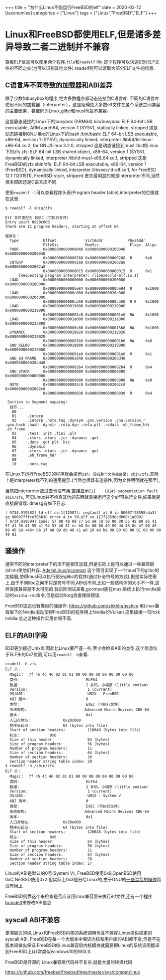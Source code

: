+++
title = "为什么Linux不能运行FreeBSD的elf"
date = 2020-02-12
[taxonomies]
categories = ["Linux"]
tags = ["Linux","FreeBSD","ELF"]
+++
# Linux和FreeBSD都使用ELF,但是诸多差异导致二者二进制并不兼容

查看ELF信息可以使用两个程序,`file`和`readelf`
file 这个程序可以快速识别ELF文件的不同之处(也可以识别其他文件).readelf则可以读取大部分ELF文件的信息.

## C语言库不同导致的加载器和ABI差异

除了少数如busybox的程序,绝大多数程序都动态链接到C语言库.
不同的C语言库使用不同的加载器（interpreter），这是阻碍绝大多数elf文件在各个系统之间兼容的主要因素，甚至同为Linux,glibc和musl也互不兼容。

这是静态链接的Linux下的busybox (ARM64)
bin/busybox: ELF 64-bit LSB executable, ARM aarch64, version 1 (SYSV), statically linked, stripped
这是动态链接到GNU libc的Linux下的bash
/bin/bash: ELF 64-bit LSB executable, x86-64, version 1 (SYSV), dynamically linked, interpreter /lib64/ld-linux-x86-64.so.2, for GNU/Linux 3.2.0, stripped
这是动态链接到musl libc的Linux下的zfs
zfs: ELF 64-bit LSB shared object, x86-64, version 1 (SYSV), dynamically linked, interpreter /lib/ld-musl-x86_64.so.1, stripped
这是FreeBSD的zfs
sbin/zfs: ELF 64-bit LSB executable, x86-64, version 1 (FreeBSD), dynamically linked, interpreter /libexec/ld-elf.so.1, for FreeBSD 12.1 (1201511), FreeBSD-style, stripped
首先最明显的就是interpreter不同,当然根本原因还是C语言库不同.

使用`readelf -l`可以查看程序头表(Program header table),interpreter的位置就在这里.

```output
$ readelf -l sbin/zfs

Elf 文件类型为 EXEC (可执行文件)
Entry point 0x20c000
There are 11 program headers, starting at offset 64

程序头：
  Type           Offset             VirtAddr           PhysAddr
                 FileSiz            MemSiz              Flags  Align
  PHDR           0x0000000000000040 0x0000000000200040 0x0000000000200040
                 0x0000000000000268 0x0000000000000268  R      0x8
  INTERP         0x00000000000002a8 0x00000000002002a8 0x00000000002002a8
                 0x0000000000000015 0x0000000000000015  R      0x1
      [Requesting program interpreter: /libexec/ld-elf.so.1]
  LOAD           0x0000000000000000 0x0000000000200000 0x0000000000200000
                 0x000000000000be84 0x000000000000be84  R      0x1000
  LOAD           0x000000000000c000 0x000000000020c000 0x000000000020c000
                 0x000000000000cb50 0x000000000000cb50  R E    0x1000
  LOAD           0x0000000000019000 0x0000000000219000 0x0000000000219000
                 0x00000000000001e0 0x00000000000001e0  RW     0x1000
  LOAD           0x000000000001a000 0x000000000021a000 0x000000000021a000
                 0x0000000000000c80 0x00000000000015b8  RW     0x1000
  DYNAMIC        0x0000000000019028 0x0000000000219028 0x0000000000219028
                 0x00000000000001b0 0x00000000000001b0  RW     0x8
  GNU_RELRO      0x0000000000019000 0x0000000000219000 0x0000000000219000
                 0x00000000000001e0 0x00000000000001e0  R      0x1
  GNU_EH_FRAME   0x000000000000ad48 0x000000000020ad48 0x000000000020ad48
                 0x00000000000002b4 0x00000000000002b4  R      0x4
  GNU_STACK      0x0000000000000000 0x0000000000000000 0x0000000000000000
                 0x0000000000000000 0x0000000000000000  RW     0x0
  NOTE           0x00000000000002c0 0x00000000002002c0 0x00000000002002c0
                 0x0000000000000030 0x0000000000000030  R      0x4

 Section to Segment mapping:
  段节...
   00
   01     .interp
   02     .interp .note.tag .dynsym .gnu.version .gnu.version_r .gnu.hash .hash .dynstr .rela.dyn .rela.plt .rodata .eh_frame_hdr .eh_frame
   03     .text .init .fini .plt
   04     .ctors .dtors .jcr .dynamic .got
   05     .data .got.plt .bss
   06     .dynamic
   07     .ctors .dtors .jcr .dynamic .got
   08     .eh_frame_hdr
   09
   10     .note.tag
```

在Linux下运行FreeBSD的程序就会提示`zsh: 没有那个文件或目录: sbin/zfs`,实际上是interpreter找不到的通用提示.(当然也很具有迷惑性,因为文件明明就在那里),

当然把interpreter放过去也没有用,直接显示`[1]    18145 segmentation fault  sbin/zfs`, 可见Linux并不检查其他的东西就直接运行这个elf可执行文件,结果就是直接段错误. dmesg有如下日志:

```
[ 9734.919582] ld-elf.so.1[12587]: segfault at 0 ip 00007f28598cda3f sp 00007fffce706b38 error 4 in ld-elf.so.1[7f28598cd000+1a000]
[ 9734.919594] Code: 57 08 48 89 c7 5d e9 c0 58 00 00 55 48 89 e5 41 57 41 56 41 55 41 54 53 48 81 ec b8 0a 00 00 49 89 d4 48 8d 47 08 48 89 45 b8 <48> 8b 1f 48 89 d8 48 c1 e0 20 48 b9 00 00 00 00 01 00 00 00 48 01
```

## 骚操作

通常不同的interpreter下的库不能相互加载,但是实际上是可以通过一些兼容层(shim)使他们共存.
[AdelieLinux/gcompat](https://github.com/AdelieLinux/gcompat) 这个项目实现了一个musl下的glibc的加载器,使得musl可以执行部分glibc的程序(通过补全符号的方式),但是实际使用上,由于不同libc之间不只是符号不同,ABI也不同,比如一些结构体的大小不一样,这样直接兼容是不太可能的.我实际测试来看,gcompat能在musl系统上执行nvidia驱动的`nvidia-smi`命令,但是启动Xorg会直接段错误.

FreeBSD这边也有类似的骚操作: https://github.com/shkhln/nvshim 用Linux兼容层下的Nvidia驱动使得FreeBSD的程序用上Nvidia的Vulkan
这里插播一句fxxk nvidia.总之这种操作实用价值不高.

## ELF的ABI字段

BSD更加接近Unix©,因此比Linux要严谨一些,至少会检查ABI的类型.这个信息位于ELF头的0x7位置,可以用`readelf -h`查看:

```
readelf -h zfs
ELF 头：
  Magic：  7f 45 4c 46 02 01 01 09 00 00 00 00 00 00 00 00
  类别:                              ELF64
  数据:                              2 补码，小端序 (little endian)
  Version:                           1 (current)
  OS/ABI:                            UNIX - FreeBSD
  ABI 版本:                          0
  类型:                              EXEC (可执行文件)
  系统架构:                          Advanced Micro Devices X86-64
  版本:                              0x1
  入口点地址：              0x20c000
  程序头起点：              64 (bytes into file)
  Start of section headers:          110648 (bytes into file)
  标志：             0x0
  Size of this header:               64 (bytes)
  Size of program headers:           56 (bytes)
  Number of program headers:         11
  Size of section headers:           64 (bytes)
  Number of section headers:         30
  Section header string table index: 29
$ readelf -h /sbin/zfs
ELF 头：
  Magic：  7f 45 4c 46 02 01 01 00 00 00 00 00 00 00 00 00
  类别:                              ELF64
  数据:                              2 补码，小端序 (little endian)
  Version:                           1 (current)
  OS/ABI:                            UNIX - System V
  ABI 版本:                          0
  类型:                              EXEC (可执行文件)
  系统架构:                          Advanced Micro Devices X86-64
  版本:                              0x1
  入口点地址：              0x20e000
  程序头起点：              64 (bytes into file)
  Start of section headers:          126648 (bytes into file)
  标志：             0x0
  Size of this header:               64 (bytes)
  Size of program headers:           56 (bytes)
  Number of program headers:         11
  Size of section headers:           64 (bytes)
  Number of section headers:         28
  Section header string table index: 27
```

Linux的ABI是默认的0号(System V), FreeBSD使用0x9,OpenBSD使用0xC,NetBSD使用0x2.但实际上0x3是分给Linux的,由于GNU的[一些混乱的操作](https://sourceware.org/bugzilla/show_bug.cgi?id=12913)而没有用上.

FreeBSD则靠这个来检查是否应该用linux兼容层来执行elf文件,还有一个程序[brandelf](https://www.freebsd.org/cgi/man.cgi?query=brandelf&sektion=1&manpath=freebsd-release-ports)来修改ABI信息.

## syscall ABI不兼容

更深层次的讲,Linux和FreeBSD内核的系统调用也互不兼容.Linux提供稳定的syscall ABI, FreeBSD在每一个大版本中保证内核和用户库的ABI都不变,但是不在版本间做出保证.FreeBSD的Linux兼容层内核模块就需要把Linux的系统调用翻译到FreeBSD上(非常类似windows10的WSL1).

FreeBSD是开源的,Linux兼容层代码并不复杂,就是大量的转换代码:

https://github.com/freebsd/freebsd/tree/master/sys/compat/linux

